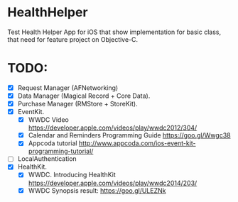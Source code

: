 # HealthHelper
Test Health Helper App for iOS that show implementation for basic class, that need for feature project on Objective-C.

# TODO:
- [x] Request Manager (AFNetworking)
- [x] Data Manager (Magical Record + Core Data).
- [x] Purchase Manager (RMStore + StoreKit).
- [x] EventKit.
   - [x] WWDC Video https://developer.apple.com/videos/play/wwdc2012/304/
   - [x] Calendar and Reminders Programming Guide https://goo.gl/Wwgc38
   - [x] Appcoda tutorial http://www.appcoda.com/ios-event-kit-programming-tutorial/
- [ ] LocalAuthentication
- [x] HealthKit.
   - [x] WWDC. Introducing HealthKit https://developer.apple.com/videos/play/wwdc2014/203/
   - [x] WWDC Synopsis result: https://goo.gl/ULEZNk
